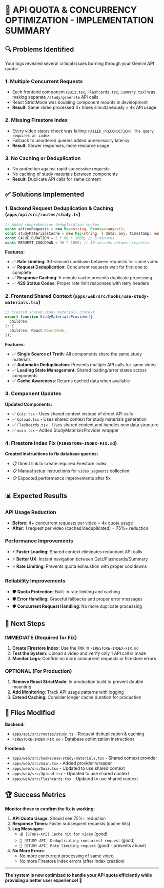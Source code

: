 # 🚀 API QUOTA & CONCURRENCY OPTIMIZATION - IMPLEMENTATION SUMMARY

## 🔍 Problems Identified

Your logs revealed several critical issues burning through your Gemini API quota:

### 1. **Multiple Concurrent Requests**

- Each frontend component (`Quiz.tsx`, `Flashcards.tsx`, `Summary.tsx`) was making separate `/study/generate` API calls
- React StrictMode was doubling component mounts in development
- **Result**: Same video processed 4+ times simultaneously = 4x API usage

### 2. **Missing Firestore Index**

- Every video status check was failing: `FAILED_PRECONDITION: The query requires an index`
- Fallback to unordered queries added unnecessary latency
- **Result**: Slower responses, more resource usage

### 3. **No Caching or Deduplication**

- No protection against rapid successive requests
- No caching of study materials between components
- **Result**: Duplicate API calls for same content

## ✅ Solutions Implemented

### 1. **Backend Request Deduplication & Caching** (`apps/api/src/routes/study.ts`)

```typescript
// Added comprehensive deduplication system
const activeRequests = new Map<string, Promise<any>>();
const studyMaterialsCache = new Map<string, { data: any; timestamp: number }>();
const CACHE_DURATION = 5 * 60 * 1000; // 5 minutes
const REQUEST_COOLDOWN = 30 * 1000; // 30 seconds between requests
```

**Features:**

- ✅ **Rate Limiting**: 30-second cooldown between requests for same video
- ✅ **Request Deduplication**: Concurrent requests wait for first one to complete
- ✅ **Response Caching**: 5-minute cache prevents duplicate processing
- ✅ **429 Status Codes**: Proper rate limit responses with retry headers

### 2. **Frontend Shared Context** (`apps/web/src/hooks/use-study-materials.tsx`)

```typescript
// Created shared study materials context
export function StudyMaterialsProvider({
  children,
}: {
  children: React.ReactNode;
});
```

**Features:**

- ✅ **Single Source of Truth**: All components share the same study materials
- ✅ **Automatic Deduplication**: Prevents multiple API calls for same video
- ✅ **Loading State Management**: Shared loading/error states across components
- ✅ **Cache Awareness**: Returns cached data when available

### 3. **Component Updates**

**Updated Components:**

- ✅ `Quiz.tsx` - Uses shared context instead of direct API calls
- ✅ `Upload.tsx` - Uses shared context for study materials generation
- ✅ `Flashcards.tsx` - Uses shared context and handles new data structure
- ✅ `main.tsx` - Added StudyMaterialsProvider wrapper

### 4. **Firestore Index Fix** (`FIRESTORE-INDEX-FIX.md`)

**Created instructions to fix database queries:**

- 📋 Direct link to create required Firestore index
- 📋 Manual setup instructions for `video_segments` collection
- 📋 Expected performance improvements after fix

## 📊 Expected Results

### **API Usage Reduction**

- **Before**: 4+ concurrent requests per video = 4x quota usage
- **After**: 1 request per video (cached/deduplicated) = 75%+ reduction

### **Performance Improvements**

- ⚡ **Faster Loading**: Shared context eliminates redundant API calls
- ⚡ **Better UX**: Instant navigation between Quiz/Flashcards/Summary
- ⚡ **Rate Limiting**: Prevents quota exhaustion with proper cooldowns

### **Reliability Improvements**

- 🛡️ **Quota Protection**: Built-in rate limiting and caching
- 🛡️ **Error Handling**: Graceful fallbacks and proper error messages
- 🛡️ **Concurrent Request Handling**: No more duplicate processing

## 🎯 Next Steps

### **IMMEDIATE (Required for Fix)**

1. **Create Firestore Index**: Use the link in `FIRESTORE-INDEX-FIX.md`
2. **Test the System**: Upload a video and verify only 1 API call is made
3. **Monitor Logs**: Confirm no more concurrent requests or Firestore errors

### **OPTIONAL (For Production)**

1. **Remove React StrictMode**: In production build to prevent double mounting
2. **Add Monitoring**: Track API usage patterns with logging
3. **Extend Caching**: Consider longer cache duration for production

## 🔧 Files Modified

**Backend:**

- `apps/api/src/routes/study.ts` - Request deduplication & caching
- `FIRESTORE-INDEX-FIX.md` - Database optimization instructions

**Frontend:**

- `apps/web/src/hooks/use-study-materials.tsx` - Shared context provider
- `apps/web/src/main.tsx` - Added provider wrapper
- `apps/web/src/Quiz.tsx` - Updated to use shared context
- `apps/web/src/Upload.tsx` - Updated to use shared context
- `apps/web/src/Flashcards.tsx` - Updated to use shared context

## 🏆 Success Metrics

**Monitor these to confirm the fix is working:**

1. **API Quota Usage**: Should see 75%+ reduction
2. **Response Times**: Faster subsequent requests (cache hits)
3. **Log Messages**:
   - `💰 [STUDY-API] Cache hit for video` (good)
   - `🔄 [STUDY-API] Deduplicating concurrent request` (good)
   - `🚦 [STUDY-API] Rate limiting request` (good - prevents abuse)
4. **No More Errors**:
   - No more concurrent processing of same video
   - No more Firestore index errors (after index creation)

---

**The system is now optimized to handle your API quota efficiently while providing a better user experience! 🎉**
